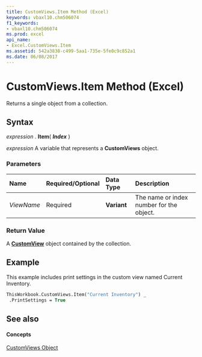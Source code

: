 ```yaml
---
title: CustomViews.Item Method (Excel)
keywords: vbaxl10.chm506074
f1_keywords:
- vbaxl10.chm506074
ms.prod: excel
api_name:
- Excel.CustomViews.Item
ms.assetid: 542a3838-c499-5aa1-735e-5fe0c9c852a1
ms.date: 06/08/2017
---
```



# CustomViews.Item Method (Excel)

Returns a single object from a collection.


## Syntax

 _expression_ . **Item**( **_Index_** )

 _expression_ A variable that represents a **CustomViews** object.


### Parameters



|**Name**|**Required/Optional**|**Data Type**|**Description**|
|:-----|:-----|:-----|:-----|
| _ViewName_|Required| **Variant**|The name or index number for the object.|

### Return Value

A **[CustomView](customview-object-excel.md)** object contained by the collection.


## Example

This example includes print settings in the custom view named Current Inventory.


```vb
ThisWorkbook.CustomViews.Item("Current Inventory") _ 
 .PrintSettings = True
```


## See also


#### Concepts


[CustomViews Object](customviews-object-excel.md)

